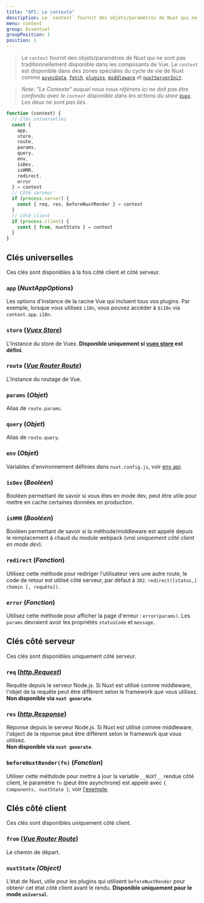 ```yaml
---
title: "API: Le contexte"
description: Le `context` fournit des objets/paramètres de Nuxt qui ne sont pas traditionnellement disponible dans les composants de Vue. Le `context` est disponible dans des zones spéciales du cycle de vie de Nuxt comme `asyncData`, `plugins`,` middlewares`, `modules` et` store / nuxtServerInit`.
menu: context
group: Essentiel
groupPosition: 1
position: 1
---
```


> Le `context` fournit des objets/paramètres de Nuxt qui ne sont pas traditionnellement disponible dans les composants 
> de Vue. Le `context` est disponible dans des zones spéciales du cycle de vie de Nuxt comme [`asyncData`](/api), 
> [`fetch`](/api/pages-fetch), [`plugins`](/guide/plugins), [`middleware`](/guide/routing#middleware) et 
> [`nuxtServerInit`](/guide/vuex-store#the-nuxtserverinit-action).

> *Note: "Le Contexte" auquel nous nous référons ici ne doit pas être confondu avec le `context` disponible dans les 
> actions du store [`Vuex`](https://vuex.vuejs.org/guide/actions.html). Les deux ne sont pas liés.*

```js
function (context) {
  // Clés universelles
  const {
    app,
    store,
    route,
    params,
    query,
    env,
    isDev,
    isHMR,
    redirect,
    error
  } = context
  // Côté serveur
  if (process.server) {
    const { req, res, beforeNuxtRender } = context
  }
  // Côté client
  if (process.client) {
    const { from, nuxtState } = context
  }
}
```

## Clés universelles

Ces clés sont disponibles à la fois côté client et côté serveur.

### `app` (*NuxtAppOptions*)

Les options d'instance de la racine Vue qui incluent tous vos plugins. Par exemple, lorsque vous utilisez `i18n`, vous 
pouvez accéder à `$i18n` via `context.app.i18n`.

### `store` ([*Vuex Store*](https://vuex.vuejs.org/en/api.html#vuexstore-instance-properties))

L'instance du store de Vuex. **Disponible uniquement si [vuex store](/guide/vuex-store) est défini**.

### `route` ([*Vue Router Route*](https://router.vuejs.org/en/api/route-object.html))

L'instance du routage de Vue.

### `params` (*Objet*)

Alias de `route.params`.

### `query` (*Objet*)

Alias de `route.query`.

### `env` (*Objet*)

Variables d'environnement définies dans `nuxt.config.js`, voir [env api](/api/configuration-env).

### `isDev` (*Booléen*)

Booléen permettant de savoir si vous êtes en mode dev, peut être utile pour mettre en cache certaines données en 
production.

### `isHMR` (*Booléen*)

Booléen permettant de savoir si la méthode/middleware est appelé depuis le remplacement à chaud du module webpack 
(*vrai uniquement côté client en mode dev*).

### `redirect` (*Fonction*)

Utilisez cette méthode pour rediriger l'utilisateur vers une autre route, le code de retour est utilisé côté serveur, 
par défaut à `302`. `redirect([status,] chemin [, requête])`.

### `error` (*Fonction*)

Utilisez cette méthode pour afficher la page d'erreur : `error(params)`. Les `params` devraient avoir les propriétés 
`statusCode` et `message`.

## Clés côté serveur

Ces clés sont disponibles uniquement côté serveur.

### `req` ([*http.Request*](https://nodejs.org/api/http.html#http_class_http_incomingmessage))

Requête depuis le serveur Node.js. Si Nuxt est utilisé comme middleware, l'objet de la requête peut être différent selon 
le framework que vous utilisez. <br>**Non disponible via `nuxt generate`**.  

### `res` ([*http.Response*](https://nodejs.org/api/http.html#http_class_http_serverresponse))

Réponse depuis le serveur Node.js. Si Nuxt est utilisé comme middleware, l'object de la réponse peut être différent 
selon le framework que vous utilisez. <br>**Non disponible via `nuxt generate`**.  

### `beforeNuxtRender(fn)` (*Fonction*)

Utiliser cette méthdode pour mettre à jour la variable `__NUXT__` rendue côté client, le paramètre `fn` (peut être 
asynchrone) est appelé avec `{ Components, nuxtState }`, voir [l'exemple](https://github.com/nuxt/nuxt.js/blob/cf6b0df45f678c5ac35535d49710c606ab34787d/test/fixtures/basic/pages/special-state.vue).

## Clés côté client

Ces clés sont disponibles uniquement côté client.

### `from` ([*Vue Router Route*](https://router.vuejs.org/en/api/route-object.html))

Le chemin de départ.

### `nuxtState` *(Object)*

L'état de Nuxt, utile pour les plugins qui utilisent `beforeNuxtRender` pour obtenir cet état côté client avant le 
rendu. **Disponible uniquement pour le mode `universal`**.
